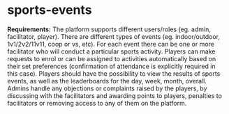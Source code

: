 # sports-events
**Requirements:** The platform supports different users/roles (eg. admin, facilitator, player). There are different types of events (eg. indoor/outdoor, 1v1/2v2/11v11, coop or vs, etc). For each event there can be one or more facilitator who will conduct a particular sports activity. Players can make requests to enrol or can be assigned to activities automatically based on their set preferences (confirmation of attendance is explicitly required in this case). Players should have the possibility to view the results of sports events, as well as the leaderboards for the day, week, month, overall. Admins handle any objections or complaints raised by the players, by discussing with the facilitators and awarding points to players, penalties to facilitators or removing access to any of them on the platform.

